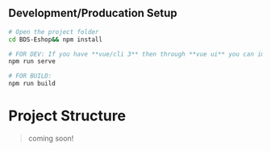 
## Development/Producation Setup

``` bash
# Open the project folder
cd BDS-Eshop&& npm install

# FOR DEV: If you have **vue/cli 3** then through **vue ui** you can import the file and serve it. else 
npm run serve

# FOR BUILD: 
npm run build
```

# Project Structure 

>coming soon!
